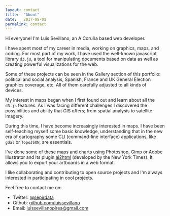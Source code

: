 ```yaml
---
layout: contact
title:  "About"
date:   2017-08-01
permalink: contact
---
```

<div class="row">
  <div class="col-md-8">
    <p>Hi everyone! I'm Luis Sevillano, an A Coruña based web developer.</p>
    <p>I have spent most of my career in media, working on graphics, maps, and coding. For most part of my work, I have used the well-known javascript library <code>d3.js</code>, a tool for manipulating documents based on data as well as creating powerful visualizations for the web.</p>
    <p class="break-p">Some of these projects can be seen in the Gallery section of this portfolio: political and social analysis, Spanish, France and UK General Election graphics coverage, etc. All of them carefully adjusted to all kinds of devices.</p>
    <p>My interest in maps began when I first found out and learn about all the <code>d3.js</code> features. As I was facing different challenges I discovered the possibilities and ability that GIS offers; from spatial analysis to satellite imagery.</p>
    <p>During this time, I have become increasingly interested in maps. I have been self-teaching myself some basic knowledge, understanding that in the new era of cartography some CLI (command-line interface) applications, like <code>gdal</code> or <code>TopoJSON</code>, are essentials.</p>
    <p class="break-p">I've done some of these maps and charts using Photoshop, Gimp or Adobe Illustrator and Its plugin <a href="http://ai2html.org/">ai2html</a> (developed by the New York Times). It allows you to export your artboards in a web format.</p>
    <p>I like collaborating and contributing to open source projects and I'm always interested in participating in cool projects.</p>
    <p>Feel free to contact me on:</p>
    <ul class="about">
      <li>Twitter: <a class="r-link" href="https://twitter.com/sepirdata">@sepirdata</a></li>
      <li>Github: <a class="r-link" href="https://github.com/LuisSevillano">github.com/luissevillano</a></li>
      <li>Email: <a class="r-link" href="mailto:luissevillanopires@gmail.com">luissevillanopires@gmail.com</a></li>
    </ul>
  </div>
</div>
